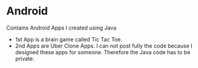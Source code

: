 # Android
Contains Android Apps I created using Java
- 1st App is a brain game called Tic Tac Toe.
- 2nd Apps are Uber Clone Apps. I can not post fully the code because I designed these apps for someone. Therefore the Java code has to be private.
